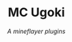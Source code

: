 <h1 align='center'>MC Ugoki</h1>
<p align='center' id='shield_icons'>
</p>
<p align='center'><i>A mineflayer plugins</i></p>
